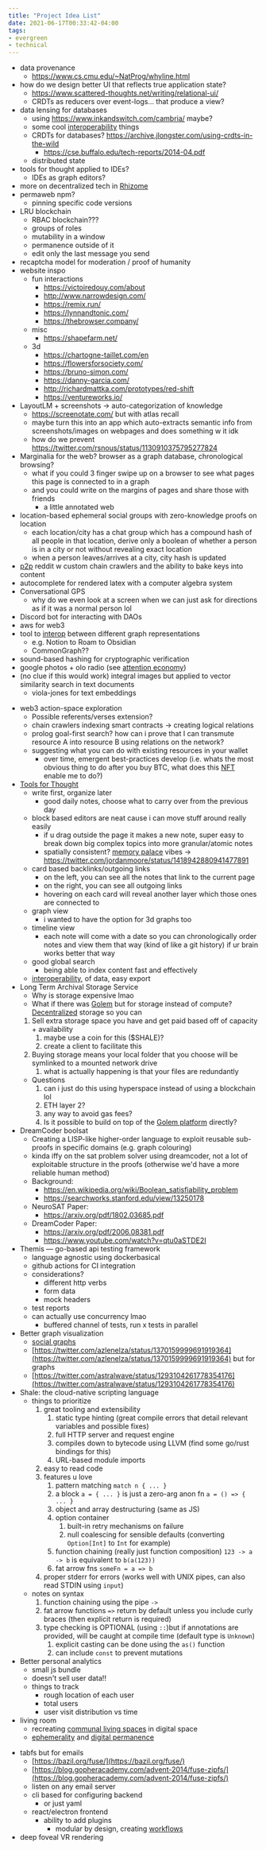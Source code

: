 ```yaml
---
title: "Project Idea List"
date: 2021-06-17T00:33:42-04:00
tags:
- evergreen
- technical
---
```


- data provenance
	- https://www.cs.cmu.edu/~NatProg/whyline.html
- how do we design better UI that reflects true application state?
	- https://www.scattered-thoughts.net/writing/relational-ui/
	- CRDTs as reducers over event-logs... that produce a view?
- data lensing for databases
	- using https://www.inkandswitch.com/cambria/ maybe?
	- some cool [interoperability](thoughts/interoperability.md) things
	- CRDTs for databases? https://archive.jlongster.com/using-crdts-in-the-wild
		- https://cse.buffalo.edu/tech-reports/2014-04.pdf
	- distributed state
-   tools for thought applied to IDEs?
	-   IDEs as graph editors?
- more on decentralized tech in [Rhizome](thoughts/Rhizome.md)
- permaweb npm?
	- pinning specific code versions
-   LRU blockchain
	-   RBAC blockchain???
	-   groups of roles
	-   mutability in a window
	-   permanence outside of it
	-   edit only the last message you send
-   recaptcha model for moderation / proof of humanity
-  website inspo
	- fun interactions
		- https://victoiredouy.com/about
		- http://www.narrowdesign.com/
		- https://remix.run/
		- https://lynnandtonic.com/
		- https://thebrowser.company/
	- misc
		- https://shapefarm.net/
	- 3d
		- https://chartogne-taillet.com/en
		- https://flowersforsociety.com/
		- https://bruno-simon.com/
		- https://danny-garcia.com/
		- http://richardmattka.com/prototypes/red-shift
		- https://ventureworks.io/
-   LayoutLM + screenshots → auto-categorization of knowledge
	- https://screenotate.com/ but with atlas recall
    -  maybe turn this into an app which auto-extracts semantic info from screenshots/images on webpages and does something w it idk
    - how do we prevent https://twitter.com/rsnous/status/1130910375795277824
-   Marginalia for the web? browser as a graph database, chronological browsing?
    -   what if you could 3 finger swipe up on a browser to see what pages this page is connected to in a graph
    -   and you could write on the margins of pages and share those with friends
        -   a little annotated web
-   location-based ephemeral social groups with zero-knowledge proofs on location
    -   each location/city has a chat group which has a compound hash of all people in that location, derive only a boolean of whether a person is in a city or not without revealing exact location
    -   when a person leaves/arrives at a city, city hash is updated
-   [p2p](thoughts/peer%20to%20peer.md) reddit w custom chain crawlers and the ability to bake keys into content
-   autocomplete for rendered latex with a computer algebra system
- Conversational GPS
  - why do we even look at a screen when we can just ask for directions as if it was a normal person lol
- Discord bot for interacting with DAOs
- aws for web3
- tool to [interop](thoughts/interoperability.md) between different graph representations
	-   e.g. Notion to Roam to Obsidian
	-   CommonGraph??
- sound-based hashing for cryptographic verification
- google photos + olo radio (see [attention economy](thoughts/attention%20economy.md))
- (no clue if this would work) integral images but applied to vector similarity search in text documents
	- viola-jones for text embeddings
* web3 action-space exploration
	* Possible referents/verses extension?
	- chain crawlers indexing smart contracts → creating logical relations
	- prolog goal-first search? how can i prove that I can transmute resource A into resource B using relations on the network?
	- suggesting what you can do with existing resources in your wallet
		- over time, emergent best-practices develop (i.e. whats the most obvious thing to do after you buy BTC, what does this [NFT](thoughts/NFT.md) enable me to do?)
* [Tools for Thought](thoughts/tools%20for%20thought.md)
	* write first, organize later
		* good daily notes, choose what to carry over from the previous day
	* block based editors are neat cause i can move stuff around really easily
		* if u drag outside the page it makes a new note, super easy to break down big complex topics into more granular/atomic notes
		* spatially consistent? [memory palace](thoughts/memory%20palace.md) vibes -> https://twitter.com/jordanmoore/status/1418942880941477891
	* card based backlinks/outgoing links
		* on the left, you can see all the notes that link to the current page
		* on the right, you can see all outgoing links
		* hovering on each card will reveal another layer which those ones are connected to
	* graph view
		* i wanted to have the option for 3d graphs too
	* timeline view
		* each note will come with a date so you can chronologically order notes and view them that way (kind of like a git history) if ur brain works better that way
	* good global search
		* being able to index content fast and effectively
	* [interoperability](thoughts/interoperability.md), of data, easy export
* Long Term Archival Storage Service
	- Why is storage expensive lmao
	- What if there was [Golem](https://www.golem.network/) but for storage instead of compute? [Decentralized](thoughts/decentralization.md) storage so you can
    1. Sell extra storage space you have and get paid based off of capacity + availability
		1. maybe use a coin for this ($SHALE)?
		2. create a client to facilitate this
	2. Buying storage means your local folder that you choose will be symlinked to a mounted network drive
		1. what is actually happening is that your files are redundantly 
	* Questions
		1. can i just do this using hyperspace instead of using a blockchain lol
		2. ETH layer 2?
		3. any way to avoid gas fees?
		4. Is it possible to build on top of the [Golem platform](https://www.golem.network/platform) directly?
* DreamCoder boolsat
	* Creating a LISP-like higher-order language to exploit reusable sub-proofs in specific domains (e.g. graph colouring)
	* kinda iffy on the sat problem solver using dreamcoder, not a lot of exploitable structure in the proofs (otherwise we'd have a more reliable human method)
	* Background:
		- https://en.wikipedia.org/wiki/Boolean_satisfiability_problem
		- https://searchworks.stanford.edu/view/13250178
	- NeuroSAT Paper:
		- https://arxiv.org/pdf/1802.03685.pdf
	- DreamCoder Paper:
		- https://arxiv.org/pdf/2006.08381.pdf
		- https://www.youtube.com/watch?v=qtu0aSTDE2I
* Themis — go-based api testing framework
	-   language agnostic using dockerbasical
	-   github actions for CI integration
	-   considerations?
		-   different http verbs
		-   form data
		-   mock headers
	-   test reports
	-   can actually use concurrency lmao
		-   buffered channel of tests, run x tests in parallel
* Better graph visualization
	* [social graphs](thoughts/social%20graphs.md)
	* [https://twitter.com/azlenelza/status/1370159999691919364](https://twitter.com/azlenelza/status/1370159999691919364) but for graphs
	* [https://twitter.com/astralwave/status/1293104261778354176](https://twitter.com/astralwave/status/1293104261778354176)
* Shale: the cloud-native scripting language
	* things to prioritize
		1. great tooling and extensibility
			1. static type hinting (great compile errors that detail relevant variables and possible fixes)
			2. full HTTP server and request engine
			3. compiles down to bytecode using LLVM (find some go/rust bindings for this)
			4. URL-based module imports
		2. easy to read code
		3. features u love
			1. pattern matching `match n { ... }`
			2. a block `a = { ... }` is just a zero-arg anon fn `a = () => { ... }`
			3. object and array destructuring (same as JS)
			4. option container
				1. built-in retry mechanisms on failure
				2. null coalescing for sensible defaults (converting `Option[Int]` to `Int` for example)
			5. function chaining (really just function composition) `123 -> a -> b` is equivalent to `b(a(123))`
			6. fat arrow fns `someFn = a => b`
		4. proper stderr for errors (works well with UNIX pipes, can also read STDIN using `input`)
	* notes on syntax
		1. function chaining using the pipe `->`
		2. fat arrow functions `=>` return by default unless you include curly braces (then explicit return is required)
		3. type checking is OPTIONAL (using `::`)but if annotations are provided, will be caught at compile time (default type is `Unknown`)
			1. explicit casting can be done using the `as()` function
			2. can include `const` to prevent mutations
* Better personal analytics
	* small js bundle
	* doesn't sell user data!!
	* things to track
		* rough location of each user
		* total users
		* user visit distribution vs time
* living room
	* recreating [communal living spaces](/thoughts/communities) in digital space
	* [ephemerality](thoughts/ephemereal%20content.md) and [digital permanence](thoughts/digital%20permanence.md)
- tabfs but for emails
	* [](https://bazil.org/fuse/)[https://bazil.org/fuse/](https://bazil.org/fuse/)
	- [](https://blog.gopheracademy.com/advent-2014/fuse-zipfs/)[https://blog.gopheracademy.com/advent-2014/fuse-zipfs/](https://blog.gopheracademy.com/advent-2014/fuse-zipfs/)
	-   listen on any email server
	-   cli based for configuring backend
	    -   or just yaml
	-   react/electron frontend
	    -   ability to add plugins
	        -   modular by design, creating [workflows](thoughts/workflows.md)
-  deep foveal VR rendering